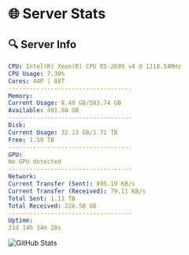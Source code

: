 # 🌐 Server Stats
## 🔍 Server Info
```yaml
CPU: Intel(R) Xeon(R) CPU E5-2699 v4 @ 1318.54MHz
CPU Usage: 7.30%
Cores: 44P | 88T
-----------------------------------
Memory:
Current Usage: 8.40 GB/503.74 GB
Available: 491.88 GB
-----------------------------------
Disk:
Current Usage: 32.13 GB/1.71 TB
Free: 1.59 TB
-----------------------------------
GPU:
No GPU detected
-----------------------------------
Network:
Current Transfer (Sent): 895.19 KB/s
Current Transfer (Received): 79.11 KB/s
Total Sent: 1.11 TB
Total Received: 226.50 GB
-----------------------------------
Uptime:
21d 14h 34m 28s
```
![GitHub Stats](https://img.shields.io/badge/Updated-2025-05-11_07:43:16-blue)